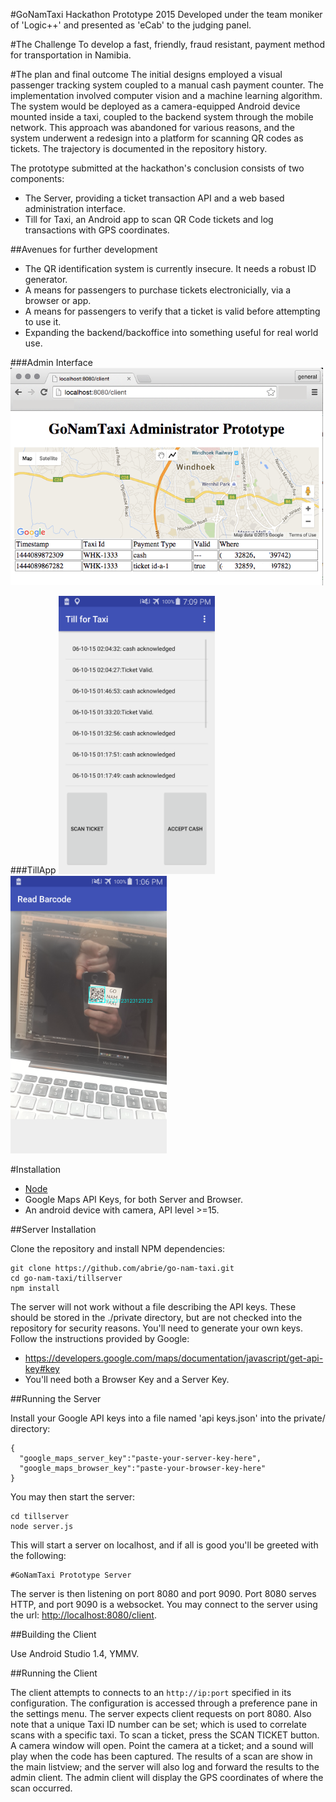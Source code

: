 #GoNamTaxi Hackathon Prototype 2015
Developed under the team moniker of 'Logic++' and presented as 'eCab' to the judging panel.

#The Challenge
To develop a fast, friendly, fraud resistant, payment method for transportation in Namibia.

#The plan and final outcome
The initial designs employed a visual passenger tracking system coupled to a manual cash payment counter. The implementation involved computer vision and a machine learning algorithm. The system would be deployed as a camera-equipped Android device mounted inside a taxi, coupled to the backend system through the mobile network. This approach was abandoned for various reasons, and the system underwent a redesign into a platform for scanning QR codes as tickets. The trajectory is documented in the repository history.

The prototype submitted at the hackathon's conclusion consists of two components:

* The Server, providing a ticket transaction API and a web based administration interface.
* Till for Taxi, an Android app to scan QR Code tickets and log transactions with GPS coordinates.

##Avenues for further development

- The QR identification system is currently insecure. It needs a robust ID generator.
- A means for passengers to purchase tickets electronicially, via a browser or app.
- A means for passengers to verify that a ticket is valid before attempting to use it.
- Expanding the backend/backoffice into something useful for real world use.

###Admin Interface
[<img src="README.images/admin.png" width="500">](README.images/admin.png)

###TillApp
[<img src="README.images/tillapp.png" width="250">](README.images/tillapp.png)
[<img src="README.images/barcode.png" width="250">](README.images/barcode.png)

#Installation
  * [Node](http:https://nodejs.org/)
  * Google Maps API Keys, for both Server and Browser.
  * An android device with camera, API level >=15.

##Server Installation

Clone the repository and install NPM dependencies:
```
git clone https://github.com/abrie/go-nam-taxi.git
cd go-nam-taxi/tillserver
npm install
```

The server will not work without a file describing the API keys. These should be stored in the ./private directory, but are not checked into the repository for security reasons. You'll need to generate your own keys. Follow the instructions provided by Google:

* https://developers.google.com/maps/documentation/javascript/get-api-key#key
* You'll need both a Browser Key and a Server Key.

##Running the Server

Install your Google API keys into a file named 'api keys.json' into the private/ directory:
```
{
  "google_maps_server_key":"paste-your-server-key-here",
  "google_maps_browser_key":"paste-your-browser-key-here"
}
```

You may then start the server:

```
cd tillserver
node server.js
```
This will start a server on localhost, and if all is good you'll be greeted with the following:
```
#GoNamTaxi Prototype Server
````
The server is then listening on port 8080 and port 9090. Port 8080 serves HTTP, and port 9090 is a websocket. You may connect to the server using the url: [http://localhost:8080/client](http://localhost:8080/client).

##Building the Client

Use Android Studio 1.4, YMMV.

##Running the Client

The client attempts to connects to an `http://ip:port` specified in its configuration. The configuration is accessed through a preference pane in the settings menu. The server expects client requests on port 8080. Also note that a unique Taxi ID number can be set; which is used to correlate scans with a specific taxi. To scan a ticket, press the SCAN TICKET button. A camera window will open. Point the camera at a ticket; and a sound will play when the code has been captured. The results of a scan are show in the main listview; and the server will also log and forward the results to the admin client. The admin client will display the GPS coordinates of where the scan occurred. 
